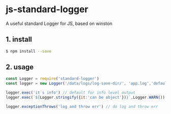 # js-standard-logger

A useful standard Logger for JS, based on winston

## 1. install

```bash
$ npm install --save
```

## 2. usage

```javascript
const Logger = require('standard-logger')
const logger = new Logger('/data/logs/log-save-dir/', 'app.log','default-label') // initialize

logger.exec('it s info') // default for info level output
logger.exec(`${Logger.stringify({it:'can be object'})}`,Logger.WARN()) // choose diff level

logger.exceptionThrows('log and throw err') // do log and throw err
```
